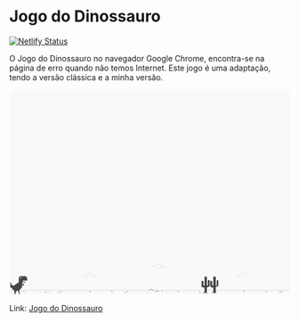 # Jogo do Dinossauro 

[![Netlify Status](https://api.netlify.com/api/v1/badges/8476d587-1624-4121-8c43-f70046270fa2/deploy-status)](https://app.netlify.com/sites/dinossauro/deploys)

O Jogo do Dinossauro no navegador Google Chrome, encontra-se na página de erro quando não temos Internet. Este jogo é uma adaptação, tendo a versão clássica e a minha versão.

![screenshot](example.png?raw=true "screenshot")

Link: [Jogo do Dinossauro](https://dinossauro.netlify.app/)
